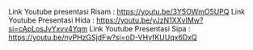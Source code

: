 Link Youtube presentasi Risam : https://youtu.be/3Y5OWmO5UPQ
Link Youtube Presentasi Hida : https://youtu.be/yJzN1XXvIMw?si=cApLosJvYxvv4Yqm
Link Youtube Presentasi Sipa : https://youtu.be/nyPHzGSjdFw?si=oD-VHyfKUUqx6DxQ
